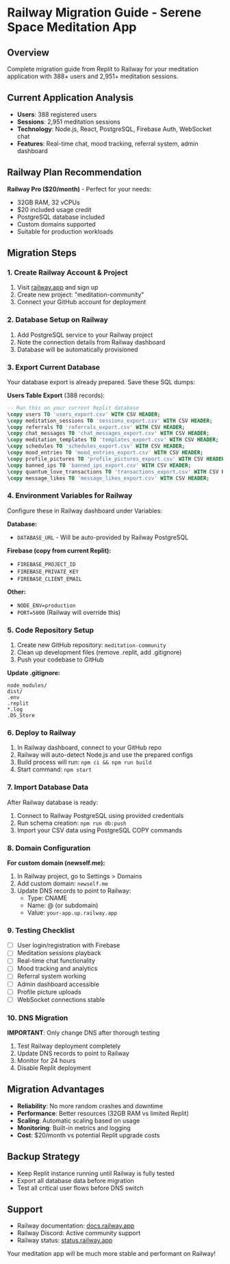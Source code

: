 # Railway Migration Guide - Serene Space Meditation App

## Overview
Complete migration guide from Replit to Railway for your meditation application with 388+ users and 2,951+ meditation sessions.

## Current Application Analysis
- **Users**: 388 registered users
- **Sessions**: 2,951 meditation sessions  
- **Technology**: Node.js, React, PostgreSQL, Firebase Auth, WebSocket chat
- **Features**: Real-time chat, mood tracking, referral system, admin dashboard

## Railway Plan Recommendation
**Railway Pro ($20/month)** - Perfect for your needs:
- 32GB RAM, 32 vCPUs
- $20 included usage credit
- PostgreSQL database included
- Custom domains supported
- Suitable for production workloads

## Migration Steps

### 1. Create Railway Account & Project
1. Visit [railway.app](https://railway.app) and sign up
2. Create new project: "meditation-community"
3. Connect your GitHub account for deployment

### 2. Database Setup on Railway
1. Add PostgreSQL service to your Railway project
2. Note the connection details from Railway dashboard
3. Database will be automatically provisioned

### 3. Export Current Database
Your database export is already prepared. Save these SQL dumps:

**Users Table Export** (388 records):
```sql
-- Run this on your current Replit database
\copy users TO 'users_export.csv' WITH CSV HEADER;
\copy meditation_sessions TO 'sessions_export.csv' WITH CSV HEADER;
\copy referrals TO 'referrals_export.csv' WITH CSV HEADER;
\copy chat_messages TO 'chat_messages_export.csv' WITH CSV HEADER;
\copy meditation_templates TO 'templates_export.csv' WITH CSV HEADER;
\copy schedules TO 'schedules_export.csv' WITH CSV HEADER;
\copy mood_entries TO 'mood_entries_export.csv' WITH CSV HEADER;
\copy profile_pictures TO 'profile_pictures_export.csv' WITH CSV HEADER;
\copy banned_ips TO 'banned_ips_export.csv' WITH CSV HEADER;
\copy quantum_love_transactions TO 'transactions_export.csv' WITH CSV HEADER;
\copy message_likes TO 'message_likes_export.csv' WITH CSV HEADER;
```

### 4. Environment Variables for Railway
Configure these in Railway dashboard under Variables:

**Database:**
- `DATABASE_URL` - Will be auto-provided by Railway PostgreSQL

**Firebase (copy from current Replit):**
- `FIREBASE_PROJECT_ID`
- `FIREBASE_PRIVATE_KEY` 
- `FIREBASE_CLIENT_EMAIL`

**Other:**
- `NODE_ENV=production`
- `PORT=5000` (Railway will override this)

### 5. Code Repository Setup
1. Create new GitHub repository: `meditation-community`
2. Clean up development files (remove .replit, add .gitignore)
3. Push your codebase to GitHub

**Update .gitignore:**
```
node_modules/
dist/
.env
.replit
*.log
.DS_Store
```

### 6. Deploy to Railway
1. In Railway dashboard, connect to your GitHub repo
2. Railway will auto-detect Node.js and use the prepared configs
3. Build process will run: `npm ci && npm run build`
4. Start command: `npm start`

### 7. Import Database Data
After Railway database is ready:
1. Connect to Railway PostgreSQL using provided credentials
2. Run schema creation: `npm run db:push` 
3. Import your CSV data using PostgreSQL COPY commands

### 8. Domain Configuration
**For custom domain (newself.me):**
1. In Railway project, go to Settings > Domains
2. Add custom domain: `newself.me`
3. Update DNS records to point to Railway:
   - Type: CNAME
   - Name: @ (or subdomain)  
   - Value: `your-app.up.railway.app`

### 9. Testing Checklist
- [ ] User login/registration with Firebase
- [ ] Meditation sessions playback
- [ ] Real-time chat functionality  
- [ ] Mood tracking and analytics
- [ ] Referral system working
- [ ] Admin dashboard accessible
- [ ] Profile picture uploads
- [ ] WebSocket connections stable

### 10. DNS Migration
**IMPORTANT**: Only change DNS after thorough testing
1. Test Railway deployment completely
2. Update DNS records to point to Railway
3. Monitor for 24 hours
4. Disable Replit deployment

## Migration Advantages
- **Reliability**: No more random crashes and downtime
- **Performance**: Better resources (32GB RAM vs limited Replit)  
- **Scaling**: Automatic scaling based on usage
- **Monitoring**: Built-in metrics and logging
- **Cost**: $20/month vs potential Replit upgrade costs

## Backup Strategy
- Keep Replit instance running until Railway is fully tested
- Export all database data before migration
- Test all critical user flows before DNS switch

## Support
- Railway documentation: [docs.railway.app](https://docs.railway.app)
- Railway Discord: Active community support
- Railway status: [status.railway.app](https://status.railway.app)

Your meditation app will be much more stable and performant on Railway!